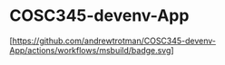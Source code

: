 # COSC345-devenv-App

[https://github.com/andrewtrotman/COSC345-devenv-App/actions/workflows/msbuild/badge.svg]
